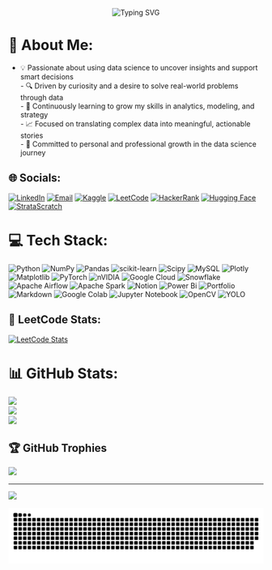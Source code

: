<!-- 🖋️ Enhanced Typing SVG Banner - White Bold Text -->
<p align="center">
  <img src="https://readme-typing-svg.demolab.com?font=Fira+Code&weight=700&size=28&pause=1000&center=true&vCenter=true&width=800&height=60&color=FFFFFF&lines=Hi%2C+I'm+Jihad+Omed+%F0%9F%91%8B;Aspiring+Data+Science+%7C+Machine+Learning;Turning+data+into+clear+stories+and+decisions;Always+learning+and+experimenting+%F0%9F%9A%80;Let%27s+connect+and+build+together+%F0%9F%92%BB" alt="Typing SVG" />
</p>

# 💫 About Me:
- 💡 Passionate about using data science to uncover insights and support smart decisions  <br>- 🔍 Driven by curiosity and a desire to solve real-world problems through data  <br>- 🧠 Continuously learning to grow my skills in analytics, modeling, and strategy  <br>- 📈 Focused on translating complex data into meaningful, actionable stories  <br>- 🌟 Committed to personal and professional growth in the data science journey 


## 🌐 Socials:
[![LinkedIn](https://img.shields.io/badge/-LinkedIn-0077B5?logo=linkedin&logoColor=white&style=flat)](https://www.linkedin.com/in/jihad-omed/)
[![Email](https://img.shields.io/badge/-Email-D14836?logo=gmail&logoColor=white&style=flat)](mailto:Jihadsalay18@gmail.com)
[![Kaggle](https://img.shields.io/badge/-Kaggle-20BEFF?logo=kaggle&logoColor=white&style=flat)](https://www.kaggle.com/jihadomed)
[![LeetCode](https://img.shields.io/badge/-LeetCode-FFA116?logo=leetcode&logoColor=black&style=flat)](https://leetcode.com/u/jihadsalay18/)
[![HackerRank](https://img.shields.io/badge/-HackerRank-2EC866?logo=hackerrank&logoColor=white&style=flat)](https://www.hackerrank.com/profile/jihadsalay18)
[![Hugging Face](https://img.shields.io/badge/-Hugging%20Face-FFCA28?logo=huggingface&logoColor=black&style=flat)](https://huggingface.co/JihadOmed)
[![StrataScratch](https://img.shields.io/badge/StrataScratch-13294B?style=flat&logo=codeforces&logoColor=white)](https://platform.stratascratch.com/user/JihadOmed)








# 💻 Tech Stack:
![Python](https://img.shields.io/badge/python-3670A0?style=for-the-badge&logo=python&logoColor=ffdd54) 
![NumPy](https://img.shields.io/badge/numpy-%23013243.svg?style=for-the-badge&logo=numpy&logoColor=white) 
![Pandas](https://img.shields.io/badge/pandas-%23150458.svg?style=for-the-badge&logo=pandas&logoColor=white) 
![scikit-learn](https://img.shields.io/badge/scikit--learn-%23F7931E.svg?style=for-the-badge&logo=scikit-learn&logoColor=white) 
![Scipy](https://img.shields.io/badge/SciPy-%230C55A5.svg?style=for-the-badge&logo=scipy&logoColor=%white) 
![MySQL](https://img.shields.io/badge/mysql-4479A1.svg?style=for-the-badge&logo=mysql&logoColor=white) 
![Plotly](https://img.shields.io/badge/Plotly-%233F4F75.svg?style=for-the-badge&logo=plotly&logoColor=white) 
![Matplotlib](https://img.shields.io/badge/Matplotlib-%23ffffff.svg?style=for-the-badge&logo=Matplotlib&logoColor=black) 
![PyTorch](https://img.shields.io/badge/PyTorch-%23EE4C2C.svg?style=for-the-badge&logo=PyTorch&logoColor=white) 
![nVIDIA](https://img.shields.io/badge/cuda-000000.svg?style=for-the-badge&logo=nVIDIA&logoColor=green) 
![Google Cloud](https://img.shields.io/badge/GoogleCloud-%234285F4.svg?style=for-the-badge&logo=google-cloud&logoColor=white) 
![Snowflake](https://img.shields.io/badge/snowflake-%2329B5E8.svg?style=for-the-badge&logo=snowflake&logoColor=white) 
![Apache Airflow](https://img.shields.io/badge/Apache%20Airflow-017CEE?style=for-the-badge&logo=Apache%20Airflow&logoColor=white) 
![Apache Spark](https://img.shields.io/badge/Apache%20Spark-FDEE21?style=for-the-badge&logo=apachespark&logoColor=black) 
![Notion](https://img.shields.io/badge/Notion-%23000000.svg?style=for-the-badge&logo=notion&logoColor=white) 
![Power Bi](https://img.shields.io/badge/power_bi-F2C811?style=for-the-badge&logo=powerbi&logoColor=black) 
![Portfolio](https://img.shields.io/badge/Portfolio-%23000000.svg?style=for-the-badge&logo=firefox&logoColor=%23FF7139) 
![Markdown](https://img.shields.io/badge/markdown-%23000000.svg?style=for-the-badge&logo=markdown&logoColor=white) 
![Google Colab](https://img.shields.io/badge/Google%20Colab-F9AB00?style=for-the-badge&logo=googlecolab&logoColor=black) 
![Jupyter Notebook](https://img.shields.io/badge/Jupyter-%23F37626.svg?style=for-the-badge&logo=Jupyter&logoColor=white) 
![OpenCV](https://img.shields.io/badge/OpenCV-%23white.svg?style=for-the-badge&logo=opencv&logoColor=black)
![YOLO](https://img.shields.io/badge/YOLO-00FFFF.svg?style=for-the-badge&logo=yolo&logoColor=black)

## 🧠 LeetCode Stats:
[![LeetCode Stats](https://leetcard.jacoblin.cool/jihadsalay18?ext=contest&theme=dark)](https://leetcode.com/jihadsalay18/)

# 📊 GitHub Stats:
![](https://github-readme-stats.vercel.app/api?username=JihadOmed&theme=dark&hide_border=false&include_all_commits=true&count_private=true)<br/>
![](https://nirzak-streak-stats.vercel.app/?user=JihadOmed&theme=dark&hide_border=false)<br/>
![](https://github-readme-stats.vercel.app/api/top-langs/?username=JihadOmed&theme=dark&hide_border=false&include_all_commits=true&count_private=true&layout=compact)

## 🏆 GitHub Trophies
![](https://github-profile-trophy.vercel.app/?username=JihadOmed&theme=radical&no-frame=false&no-bg=false&margin-w=4)

---
[![](https://visitcount.itsvg.in/api?id=JihadOmed&icon=0&color=12)](https://visitcount.itsvg.in)

<!-- Proudly created with GPRM ( https://gprm.itsvg.in ) -->
<picture>
  <source media="(prefers-color-scheme: dark)" srcset="https://raw.githubusercontent.com/platane/platane/output/github-contribution-grid-snake-dark.svg">
  <source media="(prefers-color-scheme: light)" srcset="https://raw.githubusercontent.com/platane/platane/output/github-contribution-grid-snake.svg">
  <img alt="github contribution grid snake animation" src="https://raw.githubusercontent.com/platane/platane/output/github-contribution-grid-snake.svg">
</picture>

